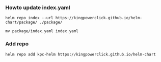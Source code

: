 ### Howto update index.yaml
```
helm repo index --url https://kingpowerclick.github.io/helm-chart/package/ ./package/

mv package/index.yaml index.yaml

```

### Add repo
```
helm repo add kpc-helm https://kingpowerclick.github.io/helm-chart
```

